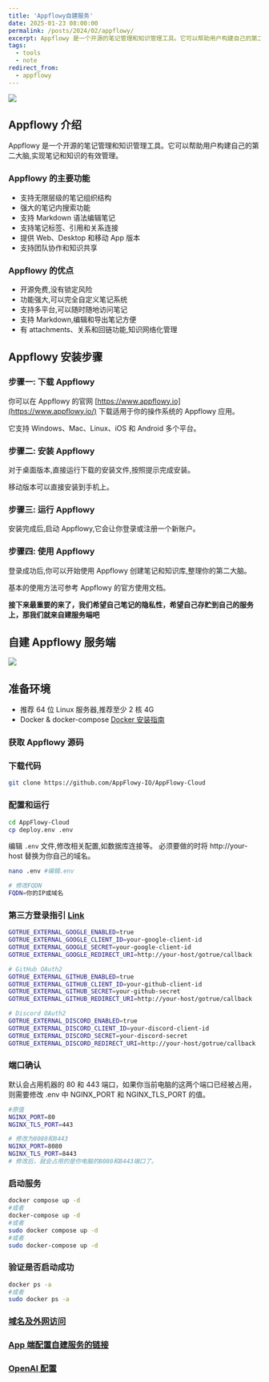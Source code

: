 ```yaml
---
title: 'Appflowy自建服务'
date: 2025-01-23 08:00:00
permalink: /posts/2024/02/appflowy/
excerpt: Appflowy 是一个开源的笔记管理和知识管理工具。它可以帮助用户构建自己的第二大脑,实现笔记和知识的有效管理。考虑到笔记的隐私性，希望自己存贮到自己的服务上，那我们就来自建服务端吧
tags:
  - tools
  - note
redirect_from:
  - appflowy
---
```


![](https://i.imgur.com/hxPTQl7.png)

## Appflowy 介绍

Appflowy 是一个开源的笔记管理和知识管理工具。它可以帮助用户构建自己的第二大脑,实现笔记和知识的有效管理。

### Appflowy 的主要功能

- 支持无限层级的笔记组织结构
- 强大的笔记内搜索功能
- 支持 Markdown 语法编辑笔记
- 支持笔记标签、引用和关系连接
- 提供 Web、Desktop 和移动 App 版本
- 支持团队协作和知识共享

### Appflowy 的优点

- 开源免费,没有锁定风险
- 功能强大,可以完全自定义笔记系统
- 支持多平台,可以随时随地访问笔记
- 支持 Markdown,编辑和导出笔记方便
- 有 attachments、关系和回链功能,知识网络化管理

## Appflowy 安装步骤

### 步骤一: 下载 Appflowy

你可以在 Appflowy 的官网 [https://www.appflowy.io](https://www.appflowy.io/) 下载适用于你的操作系统的 Appflowy 应用。

它支持 Windows、Mac、Linux、iOS 和 Android 多个平台。

### 步骤二: 安装 Appflowy

对于桌面版本,直接运行下载的安装文件,按照提示完成安装。

移动版本可以直接安装到手机上。

### 步骤三: 运行 Appflowy

安装完成后,启动 Appflowy,它会让你登录或注册一个新账户。

### 步骤四: 使用 Appflowy

登录成功后,你可以开始使用 Appflowy 创建笔记和知识库,整理你的第二大脑。

基本的使用方法可参考 Appflowy 的官方使用文档。

**接下来最重要的来了，我们希望自己笔记的隐私性，希望自己存贮到自己的服务上，那我们就来自建服务端吧**

## 自建 Appflowy 服务端

![](https://i.imgur.com/m2uW9Jx.png)

## 准备环境

- 推荐 64 位 Linux 服务器,推荐至少 2 核 4G
- Docker & docker-compose [Docker 安装指南](https://selfhost.vip/ghost/docker)

### 获取 Appflowy 源码

### 下载代码

```bash
git clone https://github.com/AppFlowy-IO/AppFlowy-Cloud
```

### 配置和运行

```bash
cd AppFlowy-Cloud
cp deploy.env .env
```

编辑 `.env` 文件,修改相关配置,如数据库连接等。
必须要做的时将 http://your-host 替换为你自己的域名。

```bash
nano .env #编辑.env
```

```bash
# 修改FQDN
FQDN=你的IP或域名
```

### 第三方登录指引 [Link](https://github.com/AppFlowy-IO/AppFlowy-Cloud/blob/main/doc/AUTHENTICATION.md)

```bash
GOTRUE_EXTERNAL_GOOGLE_ENABLED=true
GOTRUE_EXTERNAL_GOOGLE_CLIENT_ID=your-google-client-id
GOTRUE_EXTERNAL_GOOGLE_SECRET=your-google-client-id
GOTRUE_EXTERNAL_GOOGLE_REDIRECT_URI=http://your-host/gotrue/callback

# GitHub OAuth2
GOTRUE_EXTERNAL_GITHUB_ENABLED=true
GOTRUE_EXTERNAL_GITHUB_CLIENT_ID=your-github-client-id
GOTRUE_EXTERNAL_GITHUB_SECRET=your-github-secret
GOTRUE_EXTERNAL_GITHUB_REDIRECT_URI=http://your-host/gotrue/callback

# Discord OAuth2
GOTRUE_EXTERNAL_DISCORD_ENABLED=true
GOTRUE_EXTERNAL_DISCORD_CLIENT_ID=your-discord-client-id
GOTRUE_EXTERNAL_DISCORD_SECRET=your-discord-secret
GOTRUE_EXTERNAL_DISCORD_REDIRECT_URI=http://your-host/gotrue/callback
```

### 端口确认

默认会占用机器的 80 和 443 端口，如果你当前电脑的这两个端口已经被占用，则需要修改 .env 中 NGINX_PORT 和 NGINX_TLS_PORT 的值。

```bash
#原值
NGINX_PORT=80
NGINX_TLS_PORT=443

# 修改为8080和8443
NGINX_PORT=8080
NGINX_TLS_PORT=8443
# 修改后，就会占用的是你电脑的8080和8443端口了。
```

### 启动服务

```bash
docker compose up -d
#或者
docker-compose up -d
#或者
sudo docker compose up -d
#或者
sudo docker-compose up -d
```

### 验证是否启动成功

```bash
docker ps -a
#或者
sudo docker ps -a
```

### [域名及外网访问](https://selfhost.vip/ghost/network)

### [App 端配置自建服务的链接](https://docs.appflowy.io/docs/guides/appflowy/self-hosting-appflowy)

### [OpenAI 配置](https://docs.appflowy.io/docs/appflowy/product/appflowy-x-openai)
